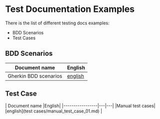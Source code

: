
# Test Documentation Examples  
There is the list of different testing docs examples:  
- BDD Scenarios  
- Test Cases  

## BDD Scenarios
| Document name         |English|
|-----------------------|---|
| Gherkin BDD scenarios | [english](BDD_test/bdd_scenario_01.md) |

## Test Case
| Document name   |English|
|-----------------|---|---|
|Manual test cases| [english](test cases/manual_test_case_01.md) |
